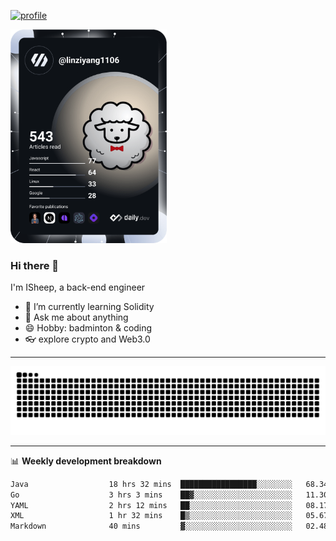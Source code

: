 [![profile](https://user-images.githubusercontent.com/54968314/208005045-e4b42f3b-833d-4242-bfcc-e764865553a2.svg)](https://www.calligrapher.ai/)

<a href="https://app.daily.dev/linziyang1106"><img src="/devcard.png" width="250" alt="ISheep's Dev Card"/></a>

### Hi there 🐏

I'm ISheep, a back-end engineer

- 🔭 I’m currently learning Solidity
- 💬 Ask me about anything
- 😄 Hobby: badminton & coding
- 👓 explore crypto and Web3.0

-------

![](https://raw.githubusercontent.com/ISheepp/ISheepp/output/github-contribution-grid-snake.svg)

-------

📊 **Weekly development breakdown**
<!--START_SECTION:waka-->

```txt
Java                  18 hrs 32 mins  █████████████████░░░░░░░░   68.34 %
Go                    3 hrs 3 mins    ██▓░░░░░░░░░░░░░░░░░░░░░░   11.30 %
YAML                  2 hrs 12 mins   ██░░░░░░░░░░░░░░░░░░░░░░░   08.17 %
XML                   1 hr 32 mins    █▒░░░░░░░░░░░░░░░░░░░░░░░   05.67 %
Markdown              40 mins         ▓░░░░░░░░░░░░░░░░░░░░░░░░   02.48 %
```

<!--END_SECTION:waka-->
